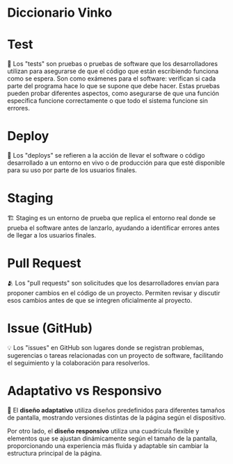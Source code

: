 # Diccionario Vinko

# Test

<aside>
🧪 Los "tests" son pruebas o pruebas de software que los desarrolladores utilizan para asegurarse de que el código que están escribiendo funciona como se espera. Son como exámenes para el software: verifican si cada parte del programa hace lo que se supone que debe hacer. Estas pruebas pueden probar diferentes aspectos, como asegurarse de que una función específica funcione correctamente o que todo el sistema funcione sin errores.

</aside>

# Deploy

<aside>
🚀 Los "deploys" se refieren a la acción de llevar el software o código desarrollado a un entorno en vivo o de producción para que esté disponible para su uso por parte de los usuarios finales.

</aside>

# Staging

<aside>
🏗️ Staging es un entorno de prueba que replica el entorno real donde se prueba el software antes de lanzarlo, ayudando a identificar errores antes de llegar a los usuarios finales.

</aside>

# Pull Request

<aside>
🫂 Los "pull requests" son solicitudes que los desarrolladores envían para proponer cambios en el código de un proyecto. Permiten revisar y discutir esos cambios antes de que se integren oficialmente al proyecto.

</aside>

# Issue (GitHub)

<aside>
💡 Los "issues" en GitHub son lugares donde se registran problemas, sugerencias o tareas relacionadas con un proyecto de software, facilitando el seguimiento y la colaboración para resolverlos.

</aside>

# Adaptativo vs Responsivo

<aside>

📱 El **diseño adaptativo** utiliza diseños predefinidos para diferentes tamaños de pantalla, mostrando versiones distintas de la página según el dispositivo.

Por otro lado, el **diseño responsivo** utiliza una cuadrícula flexible y elementos que se ajustan dinámicamente según el tamaño de la pantalla, proporcionando una experiencia más fluida y adaptable sin cambiar la estructura principal de la página.

</aside>

